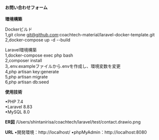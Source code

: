 #### お問い合わせフォーム

**環境構築**

Dockerビルド<br/>
1,git clone  git@github.com:coachtech-material/laravel-docker-template.git<br/>
2,docker-compose up -d --build

Laravel環境構築<br/>
1,docker-compose exec php bash<br/>
2,composer install<br/>
3,.env.exampleファイルから.envを作成し、環境変数を変更<br/>
4,php artisan key:generate<br/>
5,php artisan migrate<br/>
6,php artisan db:seed<br/>

**使用技術**

•PHP 7.4<br/>
•Laravel 8.83<br/>
•MySQL 8.0<br/>

**ER図**
/Users/shintanirisa/coachtech/laravel/test/contact.drawio.png

**URL**
•開発環境：http://localhost/
•phpMyAdmin：http://localhost:8080
